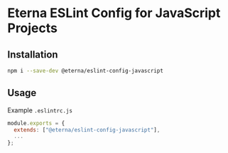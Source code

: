 # Eterna ESLint Config for JavaScript Projects

## Installation

```bash
npm i --save-dev @eterna/eslint-config-javascript
```

## Usage

Example `.eslintrc.js`

```javascript
module.exports = {
  extends: ["@eterna/eslint-config-javascript"],
  ...
};
```
